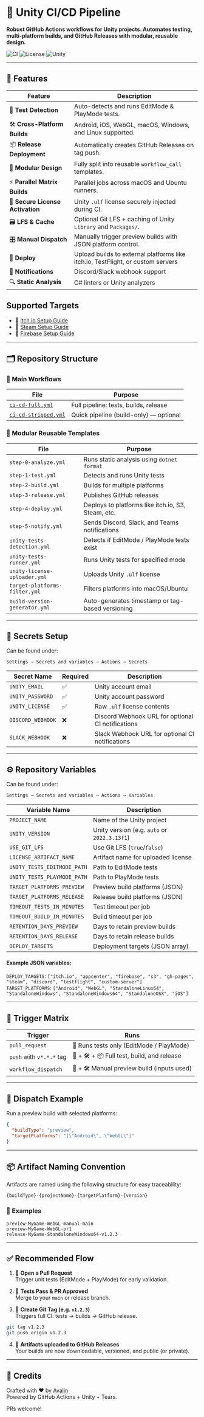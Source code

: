 # 🚀 Unity CI/CD Pipeline

**Robust GitHub Actions workflows for Unity projects. Automates testing, multi-platform builds, and GitHub Releases with modular, reusable design.**

![CI](https://github.com/Avalin/CI-CD-Unity-Test-Project/actions/workflows/ci-cd-full.yml/badge.svg)
![License](https://img.shields.io/github/license/Avalin/CI-CD-Unity-Test-Project?color=blue)
![Unity](https://img.shields.io/badge/unity-2022.3%2B-black?logo=unity)

---

## 📌 Features

| Feature                        | Description |
|-------------------------------|-------------|
| 🧪 **Test Detection**            | Auto-detects and runs EditMode & PlayMode tests. |
| 🛠️ **Cross-Platform Builds**     | Android, iOS, WebGL, macOS, Windows, and Linux supported. |
| 📦 **Release Deployment**        | Automatically creates GitHub Releases on tag push. |
| 🧹 **Modular Design**            | Fully split into reusable `workflow_call` templates. |
| ⚡ **Parallel Matrix Builds**     | Parallel jobs across macOS and Ubuntu runners. |
| 🔐 **Secure License Activation** | Unity `.ulf` license securely injected during CI. |
| 🗃️ **LFS & Cache**               | Optional Git LFS + caching of Unity `Library` and `Packages/`. |
| 🎛️ **Manual Dispatch**          | Manually trigger preview builds with JSON platform control. |
| 🚀 **Deploy**                | Upload builds to external platforms like itch.io, TestFlight, or custom servers |
| 📣 **Notifications**         | Discord/Slack webhook support |
| 🔍 **Static Analysis**       | C# linters or Unity analyzers |

</details>

## Supported Targets

- 🔗 [itch.io Setup Guide](https://itch.io/docs/butler/)
- 🔗 [Steam Setup Guide](https://partner.steamgames.com/doc/sdk/uploading)
- 🔗 [Firebase Setup Guide](https://firebase.google.com/docs/hosting)

---

## 🗂️ Repository Structure

### 🧠 Main Workflows

| File | Purpose |
|------|---------|
| [`ci-cd-full.yml`](.github/workflows/ci-cd-full.yml) | Full pipeline: tests, builds, release |
| [`ci-cd-stripped.yml`](.github/workflows/ci-cd-stripped.yml) | Quick pipeline (build-only) — optional |

### 🤩 Modular Reusable Templates

| File | Purpose |
|------|---------|
| `step-0-analyze.yml`          | Runs static analysis using `dotnet format` |
| `step-1-test.yml`             | Detects and runs Unity tests |
| `step-2-build.yml`            | Builds for multiple platforms |
| `step-3-release.yml`          | Publishes GitHub releases |
| `step-4-deploy.yml`           | Deploys to platforms like itch.io, S3, Steam, etc. |
| `step-5-notify.yml`           | Sends Discord, Slack, and Teams notifications |
| `unity-tests-detection.yml`   | Detects if EditMode / PlayMode tests exist |
| `unity-tests-runner.yml`      | Runs Unity tests for specified mode |
| `unity-license-uploader.yml`  | Uploads Unity `.ulf` license |
| `target-platforms-filter.yml` | Filters platforms into macOS/Ubuntu |
| `build-version-generator.yml` | Auto-generates timestamp or tag-based versioning |

---

## 🔐 Secrets Setup

Can be found under:

`Settings → Secrets and variables → Actions → Secrets`

| Secret Name      | Required | Description |
|------------------|-------------|-------------|
| `UNITY_EMAIL`    | ✅ | Unity account email |
| `UNITY_PASSWORD` | ✅ | Unity account password |
| `UNITY_LICENSE`  | ✅ | Raw `.ulf` license contents |
| `DISCORD_WEBHOOK` | ❌ | Discord Webhook URL for optional CI notifications |
| `SLACK_WEBHOOK`  | ❌ | Slack Webhook URL for optional CI notifications |

---

## ⚙️ Repository Variables

Can be found under:

`Settings → Secrets and variables → Actions → Variables`

| Variable Name               | Description |
|-----------------------------|-------------|
| `PROJECT_NAME`              | Name of the Unity project |
| `UNITY_VERSION`             | Unity version (e.g. `auto` or `2022.3.13f1`) |
| `USE_GIT_LFS`               | Use Git LFS (`true`/`false`) |
| `LICENSE_ARTIFACT_NAME`     | Artifact name for uploaded license |
| `UNITY_TESTS_EDITMODE_PATH` | Path to EditMode tests |
| `UNITY_TESTS_PLAYMODE_PATH` | Path to PlayMode tests |
| `TARGET_PLATFORMS_PREVIEW`  | Preview build platforms (JSON) |
| `TARGET_PLATFORMS_RELEASE`  | Release build platforms (JSON) |
| `TIMEOUT_TESTS_IN_MINUTES`  | Test timeout per job |
| `TIMEOUT_BUILD_IN_MINUTES`  | Build timeout per job |
| `RETENTION_DAYS_PREVIEW`    | Days to retain preview builds |
| `RETENTION_DAYS_RELEASE`    | Days to retain release builds |
| `DEPLOY_TARGETS`            | Deployment targets (JSON array) |

#### Example JSON variables:
`DEPLOY_TARGETS`: `["itch.io", "appcenter", "firebase", "s3", "gh-pages", "steam", "discord", "testflight", "custom-server"]`  
`TARGET_PLATFORMS`: `["Android", "WebGL", "StandaloneLinux64", "StandaloneWindows", "StandaloneWindows64", "StandaloneOSX", "iOS"]`

---

## 🚦 Trigger Matrix

| Trigger                  | Runs                                 |
|--------------------------|---------------------------------------|
| `pull_request`           | 🧪 Runs tests only (EditMode / PlayMode) |
| `push` with `v*.*.*` tag | 🧪 + 🛠️ + 📦 Full test, build, and release |
| `workflow_dispatch`      | 🧪 + 🛠️ Manual preview build (inputs used) |

---

## 🧪 Dispatch Example

Run a preview build with selected platforms:

```json
{
  "buildType": "preview",
  "targetPlatforms": "[\"Android\", \"WebGL\"]"
}
```

---

## 📦 Artifact Naming Convention

Artifacts are named using the following structure for easy traceability:

```
{buildType}-{projectName}-{targetPlatform}-{version}
```

### 📁 Examples

```
preview-MyGame-WebGL-manual-main
preview-MyGame-WebGL-pr1
release-MyGame-StandaloneWindows64-v1.2.3
```

---

## ✅ Recommended Flow

1. 🔀 **Open a Pull Request**  
   Trigger unit tests (EditMode + PlayMode) for early validation.

2. 🧪 **Tests Pass & PR Approved**  
   Merge to your `main` or release branch.

3. 🎼 **Create Git Tag (e.g. `v1.2.3`)**  
   Triggers full CI: tests → builds → GitHub release.

```bash
git tag v1.2.3
git push origin v1.2.3
```

4. 🚀 **Artifacts uploaded to GitHub Releases**  
   Your builds are now downloadable, versioned, and public (or private).

---

## 🙌 Credits

Crafted with ❤️ by [Avalin](https://github.com/Avalin)  
Powered by GitHub Actions + Unity + Tears.

PRs welcome!

